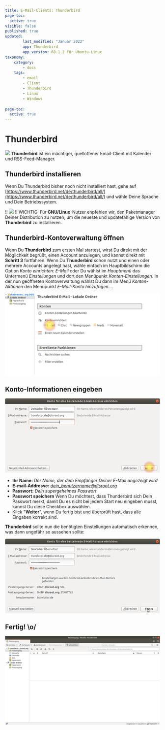 ```yaml
---
title: E-Mail-Clients: Thunderbird
page-toc:
  active: true
visible: false
published: true
updated:
        last_modified: "Januar 2022"
        app: Thunderbird
        app_version: 68.1.2 für Ubuntu-Linux
taxonomy:
    category:
        - docs
    tags:
        - email
        - Client
        - Thunderbird
        - Linux
        - Windows

page-toc:
  active: true
---
```


# Thunderbird

![](/home/icons/thunderbird.png)
**Thunderbird** ist ein mächtiger, quelloffener Email-Client mit Kalender und RSS-Feed-Manager.

## Thunderbird installieren
Wenn Du Thunderbird bisher noch nicht installiert hast, gehe auf [https://www.thunderbird.net/de/thunderbird/all/](https://www.thunderbird.net/de/thunderbird/all/) und wähle Deine Sprache und Dein Betriebssystem.

!! ![](/home/icons/note.png)
!! WICHTIG: Für **GNU/Linux**-Nutzer enpfehlen wir, den Paketmanager Deiner Distribution zu nutzen, um die neueste und updatefähige Version von **Thunderbird** zu installieren.

## **Thunderbird**-Kontoverwaltung öffnen
Wenn Du **Thunderbird** zum ersten Mal startest, wirst Du direkt mit der Möglichkeit begrüßt, einen Account anzulegen, und kannst direkt mit **Schritt 3** fortfahren.
Wenn Du **Thunderbird** schon nutzt und einen oder mehrere Accounts angelegt hast, wähle einfach im Hauptbildschirm die Option *Konto einrichten: E-Mail* oder Du wählst im *Hauptmenü* das Untermenü *Einstellungen* und dort den Menüpunkt *Konten-Einstellungen*. In der nun geöffneten Kontoverwaltung wählst Du dann im Menü *Konten-Aktionen* den Menüpunkt *E-Mail-Konto hinzufügen...*.

![](de/thunderbird_setup2.png)

## Konto-Informationen eingeben

![](de/thunderbird_setup3.png)

 - **Ihr Name:** *Der Name, der dem Empfänger Deiner E-Mail angezeigt wird*
 - **E-mail-Addresse:** *dein_benutzername@disroot.org*
 - **Passwort:** *Dein supergeheimes Passwort*
 - **Passwort speichern** Wenn Du möchtest, dass Thunderbird sich Dein Passwort merkt, damit Du es nicht bei jedem Start neu eingeben musst, kannst Du diese Checkbox auswählen.
 - Klick "**Weiter**", wenn Du fertig bist und überprüft hast, dass alle Eingaben korrekt sind.

**Thunderbird** sollte nun die benötigten Einstellungen automatisch erkennen, was dann ungefähr so aussehen sollte:

![](de/thunderbird_setup4.png)

## **Fertig!** \o/

![](de/thunderbird_setup5.png)

